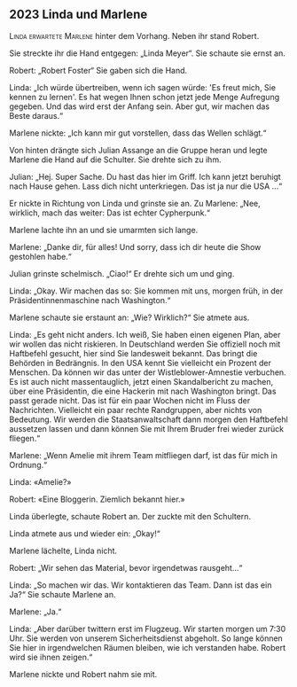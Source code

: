 ## **2023** Linda und Marlene

<span style="font-variant:small-caps;">Linda erwartete Marlene</span> hinter dem Vorhang. Neben ihr stand Robert.

Sie streckte ihr die Hand entgegen: „Linda Meyer“.
Sie schaute sie ernst an.

Robert: „Robert Foster“ Sie gaben sich die Hand.

Linda: „Ich würde übertreiben, wenn ich sagen würde: 'Es freut mich, Sie kennen zu lernen'.
Es hat wegen Ihnen schon jetzt jede Menge Aufregung gegeben.
Und das wird erst der Anfang sein.
Aber gut, wir machen das Beste daraus.“

Marlene nickte: „Ich kann mir gut vorstellen, dass das Wellen schlägt.“

Von hinten drängte sich Julian Assange an die Gruppe heran und legte Marlene die Hand auf die Schulter.
Sie drehte sich zu ihm.

Julian: „Hej.
Super Sache.
Du hast das hier im Griff.
Ich kann jetzt beruhigt nach Hause gehen.
Lass dich nicht unterkriegen.
Das ist ja nur die USA ...“

Er nickte in Richtung von Linda und grinste sie an.
Zu Marlene: „Nee, wirklich, mach das weiter: Das ist echter Cypherpunk.“

Marlene lachte ihn an und sie umarmten sich lange.

Marlene: „Danke dir, für alles!
Und sorry, dass ich dir heute die Show gestohlen habe.“

Julian grinste schelmisch.
„Ciao!“ Er drehte sich um und ging.

Linda: „Okay.
Wir machen das so: Sie kommen mit uns, morgen früh, in der Präsidentinnenmaschine nach Washington.“

Marlene schaute sie erstaunt an: „Wie? Wirklich?“ Sie atmete aus.

Linda: „Es geht nicht anders.
Ich weiß, Sie haben einen eigenen Plan, aber wir wollen das nicht riskieren.
In Deutschland werden Sie offiziell noch mit Haftbefehl gesucht, hier sind Sie landesweit bekannt.
Das bringt die Behörden in Bedrängnis.
In den USA kennt Sie vielleicht ein Prozent der Menschen.
Da können wir das unter der Wistleblower-Amnestie verbuchen.
Es ist auch nicht massentauglich, jetzt einen Skandalbericht zu machen, über eine Präsidentin, die eine Hackerin mit nach Washington bringt.
Das passt gerade nicht.
Das ist für ein paar Wochen nicht im Fluss der Nachrichten.
Vielleicht ein paar rechte Randgruppen, aber nichts von Bedeutung.
Wir werden die Staatsanwaltschaft dann morgen den Haftbefehl aussetzen lassen und dann können Sie mit Ihrem Bruder frei wieder zurück fliegen.“

Marlene: „Wenn Amelie mit ihrem Team mitfliegen darf, ist das für mich in Ordnung.“

Linda: «Amelie?»

Robert: «Eine Bloggerin.
Ziemlich bekannt hier.»

Linda überlegte, schaute Robert an. Der zuckte mit den Schultern.

Linda atmete aus und wieder ein: „Okay!“

Marlene lächelte, Linda nicht.

Robert: „Wir sehen das Material, bevor irgendetwas rausgeht...“

Linda: „So machen wir das.
Wir kontaktieren das Team.
Dann ist das ein Ja?“ 
Sie schaute Marlene an.

Marlene: „Ja.“

Linda: „Aber darüber twittern erst im Flugzeug.
Wir starten morgen um 7:30 Uhr.
Sie werden von unserem Sicherheitsdienst abgeholt.
So lange können Sie hier in irgendwelchen Räumen bleiben, wie ich verstanden habe.
Robert wird sie ihnen zeigen.“

Marlene nickte und Robert nahm sie mit.
